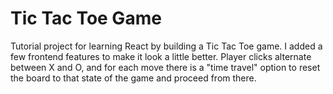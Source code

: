 # Tic Tac Toe Game

Tutorial project for learning React by building a Tic Tac Toe game. I added a few frontend features to make it look a little better. Player clicks alternate between X and O, and for each move there is a "time travel" option to reset the board to that state of the game and proceed from there.
